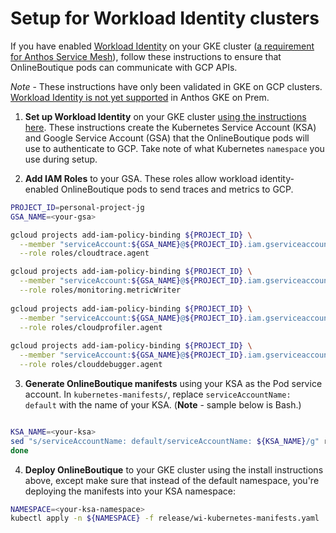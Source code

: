 # Setup for Workload Identity clusters 

If you have enabled [Workload Identity](https://cloud.google.com/kubernetes-engine/docs/how-to/workload-identity) on your GKE cluster ([a requirement for Anthos Service Mesh](https://cloud.google.com/service-mesh/docs/gke-anthos-cli-new-cluster#requirements)), follow these instructions to ensure that OnlineBoutique pods can communicate with GCP APIs.

*Note* - These instructions have only been validated in GKE on GCP clusters. [Workload Identity is not yet supported](https://cloud.google.com/kubernetes-engine/docs/how-to/workload-identity#creating_a_relationship_between_ksas_and_gsas) in Anthos GKE on Prem. 



1. **Set up Workload Identity** on your GKE cluster [using the instructions here](https://cloud.google.com/kubernetes-engine/docs/how-to/workload-identity#enable_on_new_cluster). These instructions create the Kubernetes Service Account (KSA) and Google Service Account (GSA) that the OnlineBoutique pods will use to authenticate to GCP. Take note of what Kubernetes `namespace` you use during setup.

2. **Add IAM Roles** to your GSA. These roles allow workload identity-enabled OnlineBoutique pods to send traces and metrics to GCP. 

```bash
PROJECT_ID=personal-project-jg
GSA_NAME=<your-gsa>

gcloud projects add-iam-policy-binding ${PROJECT_ID} \
  --member "serviceAccount:${GSA_NAME}@${PROJECT_ID}.iam.gserviceaccount.com" \
  --role roles/cloudtrace.agent

gcloud projects add-iam-policy-binding ${PROJECT_ID} \
  --member "serviceAccount:${GSA_NAME}@${PROJECT_ID}.iam.gserviceaccount.com" \
  --role roles/monitoring.metricWriter
  
gcloud projects add-iam-policy-binding ${PROJECT_ID} \
  --member "serviceAccount:${GSA_NAME}@${PROJECT_ID}.iam.gserviceaccount.com" \
  --role roles/cloudprofiler.agent
  
gcloud projects add-iam-policy-binding ${PROJECT_ID} \
  --member "serviceAccount:${GSA_NAME}@${PROJECT_ID}.iam.gserviceaccount.com" \
  --role roles/clouddebugger.agent
```

3. **Generate OnlineBoutique manifests** using your KSA as the Pod service account. In `kubernetes-manifests/`, replace `serviceAccountName: default` with the name of your KSA. (**Note** - sample below is Bash.)

```bash

KSA_NAME=<your-ksa>
sed "s/serviceAccountName: default/serviceAccountName: ${KSA_NAME}/g" release/kubernetes-manifests.yaml > release/wi-kubernetes-manifests.yaml
done
```

4. **Deploy OnlineBoutique** to your GKE cluster using the install instructions above, except make sure that instead of the default namespace, you're deploying the manifests into your KSA namespace: 

```bash
NAMESPACE=<your-ksa-namespace>
kubectl apply -n ${NAMESPACE} -f release/wi-kubernetes-manifests.yaml
```

